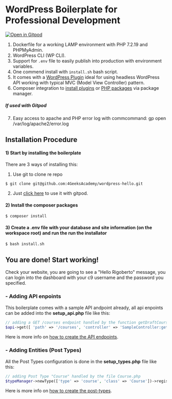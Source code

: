 # WordPress Boilerplate for Professional Development

[![Open in Gitpod](https://gitpod.io/button/open-in-gitpod.svg)](https://gitpod.io#https://gitpod.io/#https://github.com/4GeeksAcademy/wordpress-hello)

1. Dockerfile for a working LAMP environment with PHP 7.2.19 and PHPMyAdmin.
2. WordPress CLI (WP CLI).
3. Support for `.env` file to easily publish into production with environment variables.
4. One commend install with `install.sh` bash script.
5. It comes with a [WordPress Plugin](https://github.com/alesanchezr/wpas-wordpress-dash) ideal for using headless WordPress API working with typical MVC (Model View Controller) pattern.
6. Composer integration to [install plugins](https://wpackagist.org/) or [PHP packages](https://packagist.org/) via package manager.

##### If used with Gitpod
7. Easy access to apache and PHP error log with commcommand: gp open /var/log/apache2/error.log

## Installation Procedure

#### 1) Start by installing the boilerplate

There are 3 ways of installing this:

1. Use git to clone re repo
```bash
$ git clone git@github.com:4GeeksAcademy/wordpress-hello.git
```
2. Just [click here](https://gitpod.io/#https://github.com/4GeeksAcademy/wordpress-hello) to use it with gitpod.

#### 2) Install the composer packages
```bash
$ composer install
```

#### 3) Create a .env file with your database and site information (on the workspace root) and run the run the installator
```bash
$ bash install.sh
```

## You are done! Start working!

Check your website, you are going to see a "Hello Rigoberto" message, you can login into the dashboard with your c9 username and the password you specified.

### - Adding API enpoints
This boilerplate comes with a sample API andpoint already, all api enpoints can be added into the **setup_api.php** file like this:
```php
// adding a GET /courses endpoint handled by the function getDraftCourses in the SampleController.php file
$api->get([ 'path' => '/courses', 'controller' => 'SampleController:getDraftCourses' ]);
```
Here is more info on [how to create the API endpoints](https://github.com/alesanchezr/wpas-wordpress-dash/tree/master/src/WPAS/Controller#creating-an-apis-using-mvc).

### - Adding Entities (Post Types)
All the Post Types configuration is done in the **setup_types.php** file like this:

```php
// adding Post Type "Course" handled by the file Course.php
$typeManager->newType(['type' => 'course', 'class' => 'Course'])->register();
```
Here is more info on [how to create the post-types](https://github.com/alesanchezr/wpas-wordpress-dash/tree/master/src/WPAS/Types).

